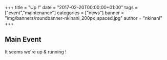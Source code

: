 +++
title = "Up !"
date = "2017-02-20T00:00:00+01:00"
tags = ["event","maintenance"]
categories = ["news"]
banner = "img/banners/roundbanner-nkinani_200px_spaced.jpg"
author = "nkinani"
+++

## Main Event

It seems we're up & running ! 
